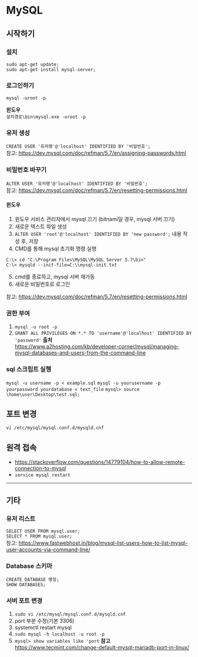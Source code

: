 # MySQL

## 시작하기

### 설치
```
sudo apt-get update;
sudo apt-get install mysql-server;
```
### 로그인하기
`mysql -uroot -p`

**윈도우**  
`설치경로\bin\mysql.exe -uroot -p`

### 유저 생성
`CREATE USER '유저명'@'localhost' IDENTIFIED BY '비밀번호';`  
참고: https://dev.mysql.com/doc/refman/5.7/en/assigning-passwords.html

### 비밀번호 바꾸기
`ALTER USER '유저명'@'localhost' IDENTIFIED BY '비밀번호';`  
참고: https://dev.mysql.com/doc/refman/5.7/en/resetting-permissions.html

#### 윈도우
1. 윈도우 서비스 관리자에서 mysql 끄기 (bitnami일 경우, mysql 서버 끄기)
2. 새로운 텍스트 파일 생성
3. `ALTER USER 'root'@'localhost' IDENTIFIED BY 'new password';` 내용 작성 후, 저장
4. CMD를 통해 mysql 초기화 명령 실행
```
C:\> cd "C:\Program Files\MySQL\MySQL Server 5.7\bin"
C:\> mysqld --init-file=C:\\mysql-init.txt
```
5. cmd를 종료하고, mysql 서버 재가동
6. 새로운 비밀번호로 로그인

참고: https://dev.mysql.com/doc/refman/5.7/en/resetting-permissions.html

### 권한 부여
1. `mysql -u root -p`
2. `GRANT ALL PRIVILEGES ON *.* TO 'username'@'localhost' IDENTIFIED BY 'password'`
**출처**  
https://www.a2hosting.com/kb/developer-corner/mysql/managing-mysql-databases-and-users-from-the-command-line

### sql 스크립트 실행
`mysql -u username -p < example.sql`
`mysql -u yourusername -p yourpassword yourdatabase < text_file`
`mysql> source \home\user\Desktop\test.sql;`

## 포트 변경
`vi /etc/mysql/mysql.conf.d/mysqld.cnf`

## 원격 접속
- https://stackoverflow.com/questions/14779104/how-to-allow-remote-connection-to-mysql
- `service mysql restart`
---

## 기타

### 유저 리스트
`SELECT USER FROM mysql.user;`  
`SELECT * FROM mysql.user;`  
참고: https://www.fastwebhost.in/blog/mysql-list-users-how-to-list-mysql-user-accounts-via-command-line/

### Database 스키마
`CREATE DATABASE 명칭;`  
`SHOW DATABASES;`

### 서버 포트 변경
1. `sudo vi /etc/mysql/mysql.conf.d/mysqld.cnf`
2. port 부분 수정(기본 3306)
3. systemctl restart mysql
4. `sudo mysql -h localhost -u root -p`
5. `mysql> show variables like 'port`
**참고**  
https://www.tecmint.com/change-default-mysql-mariadb-port-in-linux/
